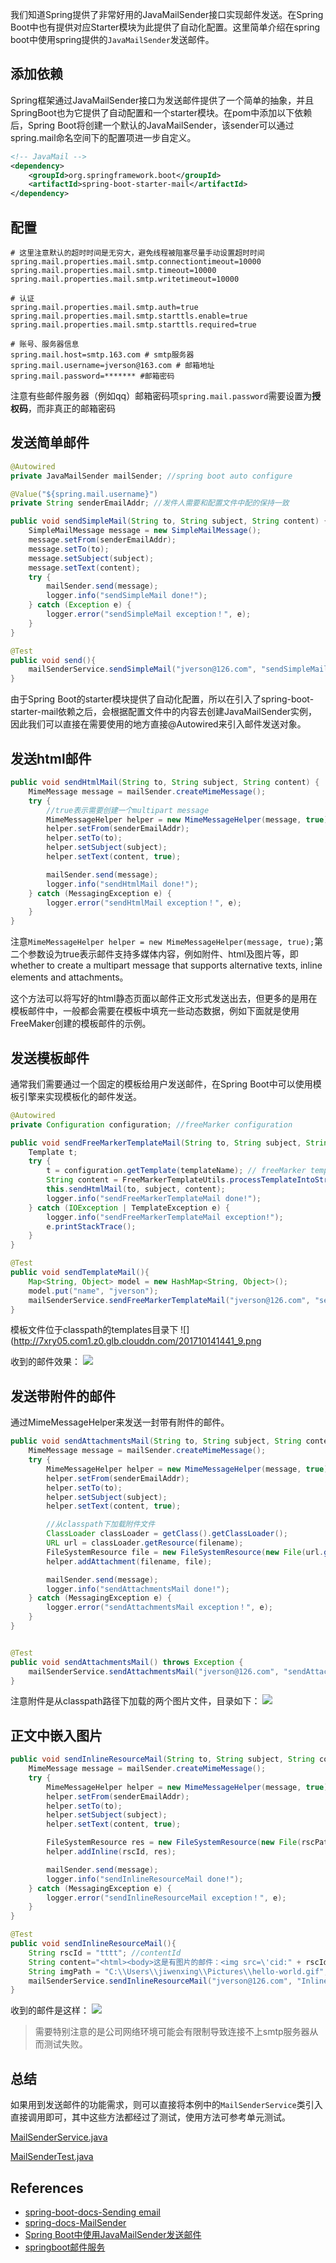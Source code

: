 
我们知道Spring提供了非常好用的JavaMailSender接口实现邮件发送。在Spring Boot中也有提供对应Starter模块为此提供了自动化配置。这里简单介绍在spring boot中使用spring提供的`JavaMailSender`发送邮件。


## 添加依赖

Spring框架通过JavaMailSender接口为发送邮件提供了一个简单的抽象，并且SpringBoot也为它提供了自动配置和一个starter模块。在pom中添加以下依赖后，Spring Boot将创建一个默认的JavaMailSender，该sender可以通过spring.mail命名空间下的配置项进一步自定义。

```xml
<!-- JavaMail -->
<dependency>
	<groupId>org.springframework.boot</groupId>
	<artifactId>spring-boot-starter-mail</artifactId>
</dependency>
```

## 配置  

```properties
# 这里注意默认的超时时间是无穷大，避免线程被阻塞尽量手动设置超时时间
spring.mail.properties.mail.smtp.connectiontimeout=10000
spring.mail.properties.mail.smtp.timeout=10000
spring.mail.properties.mail.smtp.writetimeout=10000

# 认证
spring.mail.properties.mail.smtp.auth=true
spring.mail.properties.mail.smtp.starttls.enable=true
spring.mail.properties.mail.smtp.starttls.required=true

# 账号、服务器信息
spring.mail.host=smtp.163.com # smtp服务器
spring.mail.username=jverson@163.com # 邮箱地址
spring.mail.password=******* #邮箱密码
```

注意有些邮件服务器（例如qq）邮箱密码项`spring.mail.password`需要设置为**授权码**，而非真正的邮箱密码

## 发送简单邮件

```java
@Autowired
private JavaMailSender mailSender; //spring boot auto configure

@Value("${spring.mail.username}")
private String senderEmailAddr; //发件人需要和配置文件中配的保持一致

public void sendSimpleMail(String to, String subject, String content) {
    SimpleMailMessage message = new SimpleMailMessage();
    message.setFrom(senderEmailAddr);
    message.setTo(to);
    message.setSubject(subject);
    message.setText(content);
    try {
        mailSender.send(message);
        logger.info("sendSimpleMail done!");
    } catch (Exception e) {
        logger.error("sendSimpleMail exception！", e);
    }
}

@Test
public void send(){
	mailSenderService.sendSimpleMail("jverson@126.com", "sendSimpleMail Test", "hello this mail is from spring javaMail");
}
```

由于Spring Boot的starter模块提供了自动化配置，所以在引入了spring-boot-starter-mail依赖之后，会根据配置文件中的内容去创建JavaMailSender实例，因此我们可以直接在需要使用的地方直接@Autowired来引入邮件发送对象。

## 发送html邮件

```java
public void sendHtmlMail(String to, String subject, String content) {
    MimeMessage message = mailSender.createMimeMessage();
    try {
        //true表示需要创建一个multipart message
        MimeMessageHelper helper = new MimeMessageHelper(message, true);
        helper.setFrom(senderEmailAddr);
        helper.setTo(to);
        helper.setSubject(subject);
        helper.setText(content, true);

        mailSender.send(message);
        logger.info("sendHtmlMail done!");
    } catch (MessagingException e) {
    	logger.error("sendHtmlMail exception！", e);
    }
}
```

注意`MimeMessageHelper helper = new MimeMessageHelper(message, true);`第二个参数设为true表示邮件支持多媒体内容，例如附件、html及图片等，即whether to create a multipart message that
supports alternative texts, inline elements and attachments。

这个方法可以将写好的html静态页面以邮件正文形式发送出去，但更多的是用在模板邮件中，一般都会需要在模板中填充一些动态数据，例如下面就是使用FreeMaker创建的模板邮件的示例。

## 发送模板邮件

通常我们需要通过一个固定的模板给用户发送邮件，在Spring Boot中可以使用模板引擎来实现模板化的邮件发送。

```java
@Autowired  
private Configuration configuration; //freeMarker configuration 

public void sendFreeMarkerTemplateMail(String to, String subject, String templateName, @SuppressWarnings("rawtypes") Map model){
    Template t;
	try {
		t = configuration.getTemplate(templateName); // freeMarker template  
		String content = FreeMarkerTemplateUtils.processTemplateIntoString(t, model); //渲染模板
		this.sendHtmlMail(to, subject, content);
		logger.info("sendFreeMarkerTemplateMail done!");
	} catch (IOException | TemplateException e) {
		logger.info("sendFreeMarkerTemplateMail exception!");
		e.printStackTrace();
	} 
}

@Test
public void sendTemplateMail(){
	Map<String, Object> model = new HashMap<String, Object>();
	model.put("name", "jverson");
	mailSenderService.sendFreeMarkerTemplateMail("jverson@126.com", "sendFreeMarkerTemplateMail Test", "welcome.ftl", model);
}
```

模板文件位于classpath的templates目录下
![](http://7xry05.com1.z0.glb.clouddn.com/201710141441_9.png

收到的邮件效果：
![](http://7xry05.com1.z0.glb.clouddn.com/201710132224_512.png)

## 发送带附件的邮件

通过MimeMessageHelper来发送一封带有附件的邮件。

```java
public void sendAttachmentsMail(String to, String subject, String content, String filename){
    MimeMessage message = mailSender.createMimeMessage();
    try {
        MimeMessageHelper helper = new MimeMessageHelper(message, true);
        helper.setFrom(senderEmailAddr);
        helper.setTo(to);
        helper.setSubject(subject);
        helper.setText(content, true);

        //从classpath下加载附件文件
		ClassLoader classLoader = getClass().getClassLoader();
		URL url = classLoader.getResource(filename);
		FileSystemResource file = new FileSystemResource(new File(url.getFile()));
		helper.addAttachment(filename, file);

        mailSender.send(message);
        logger.info("sendAttachmentsMail done!");
    } catch (MessagingException e) {
    	logger.error("sendAttachmentsMail exception！", e);
    }
}


@Test
public void sendAttachmentsMail() throws Exception {
	mailSenderService.sendAttachmentsMail("jverson@126.com", "sendAttachmentsMail Test", "有附件的邮件", "favicon.ico");
}
```


注意附件是从classpath路径下加载的两个图片文件，目录如下：
![](http://7xry05.com1.z0.glb.clouddn.com/201710141331_435.png)


## 正文中嵌入图片

```java
public void sendInlineResourceMail(String to, String subject, String content, String rscPath, String rscId){
    MimeMessage message = mailSender.createMimeMessage();
    try {
        MimeMessageHelper helper = new MimeMessageHelper(message, true);
        helper.setFrom(senderEmailAddr);
        helper.setTo(to);
        helper.setSubject(subject);
        helper.setText(content, true);

        FileSystemResource res = new FileSystemResource(new File(rscPath));
        helper.addInline(rscId, res);

        mailSender.send(message);
        logger.info("sendInlineResourceMail done!");
    } catch (MessagingException e) {
    	logger.error("sendInlineResourceMail exception！", e);
    }
}

@Test
public void sendInlineResourceMail(){
	String rscId = "tttt"; //contentId
    String content="<html><body>这是有图片的邮件：<img src=\'cid:" + rscId + "\' ></body></html>";
    String imgPath = "C:\\Users\\jiwenxing\\Pictures\\hello-world.gif"; //文件绝对路径
	mailSenderService.sendInlineResourceMail("jverson@126.com", "InlineResourceMail Test", content, imgPath, rscId);
}
```

收到的邮件是这样：
![](http://7xry05.com1.z0.glb.clouddn.com/201710141436_814.png)

> 需要特别注意的是公司网络环境可能会有限制导致连接不上smtp服务器从而测试失败。

## 总结

如果用到发送邮件的功能需求，则可以直接将本例中的`MailSenderService`类引入直接调用即可，其中这些方法都经过了测试，使用方法可参考单元测试。

[MailSenderService.java](https://github.com/jiwenxing/spring-boot-demo/blob/master/src/main/java/com/jverson/springboot/demos/MailSenderService.java)

[MailSenderTest.java](https://github.com/jiwenxing/spring-boot-demo/blob/master/src/test/java/com/jverson/test/MailSenderTest.java)

## References

- [spring-boot-docs-Sending email](https://docs.spring.io/spring-boot/docs/1.5.4.RELEASE/reference/htmlsingle/#boot-features-email)
- [spring-docs-MailSender](https://docs.spring.io/spring/docs/4.3.3.RELEASE/spring-framework-reference/htmlsingle/#mail)
- [Spring Boot中使用JavaMailSender发送邮件](http://blog.didispace.com/springbootmailsender/)
- [springboot邮件服务](http://www.ityouknow.com/springboot/2017/05/06/springboot-mail.html)